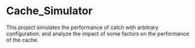 # Cache_Simulator

This project simulates the performance of catch with arbitrary configuration. and analyze the impact of some factors on the performance of the cache. 
